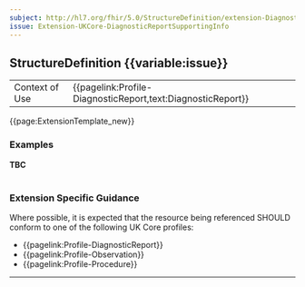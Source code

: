 ```yaml
---
subject: http://hl7.org/fhir/5.0/StructureDefinition/extension-DiagnosticReport.supportingInfo
issue: Extension-UKCore-DiagnosticReportSupportingInfo
---
```

## StructureDefinition {{variable:issue}}

<table id="addToTranspose">
<tr><td>Context of Use</td>
<td>{{pagelink:Profile-DiagnosticReport,text:DiagnosticReport}}</td>
</tr>
</table>

{{page:ExtensionTemplate_new}}

<div id="Examples" class="tabcontent">
  <h3>Examples</h3>
  <b>TBC</b>
  <br><br>
</div>

<h3 id="guidance-diagnosticreportsupportinginfo">Extension Specific Guidance</h3>

Where possible, it is expected that the resource being referenced SHOULD conform to one of the following UK Core profiles:

- {{pagelink:Profile-DiagnosticReport}}
- {{pagelink:Profile-Observation}}
- {{pagelink:Profile-Procedure}}


---